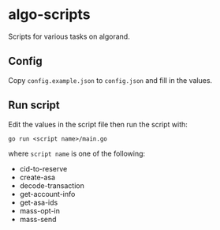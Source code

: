 # algo-scripts

Scripts for various tasks on algorand.

## Config

Copy `config.example.json` to `config.json` and fill in the values.

## Run script

Edit the values in the script file then run the script with:

```shell
go run <script name>/main.go
```

where `script name` is one of the following:

* cid-to-reserve
* create-asa
* decode-transaction
* get-account-info
* get-asa-ids
* mass-opt-in
* mass-send
